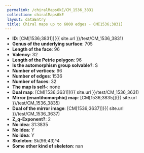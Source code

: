 ```yaml
--- 
 permalink: /chiralMaps6kE/CM_1536_3831 
 collection: chiralMaps6kE
 layout: dataEntry
 title: Chiral maps up to 6000 edges - CM[1536;3831]
---
```


- **ID**: [CM[1536;3831]]({{ site.url }}/test/CM_1536_3831)
- **Genus of the underlying surface**: 705
- **Length of the face**: 96
- **Valency**: 32
- **Length of the Petrie polygon**: 96
- **Is the automorphism group solvable?**: S
- **Number of vertices**: 96
- **Number of edges**: 1536
- **Number of faces**: 32
- **The map is self-**: none
- **Dual map**: [CM[1536;3631]]({{ site.url }}/test/CM_1536_3631)
- **Mirror (enantihomorphic) map**: [CM[1536;3835]]({{ site.url }}/test/CM_1536_3835)
- **Dual of the mirror image**: [CM[1536;3637]]({{ site.url }}/test/CM_1536_3637)
- **Z_q-Exponent?**: 2
- **No idea**:  31:3835
- **No idea**: Y
- **No idea**: Y
- **Skeleton**: Sk(96;43)^4
- **Some other kind of skeleton**: nan
